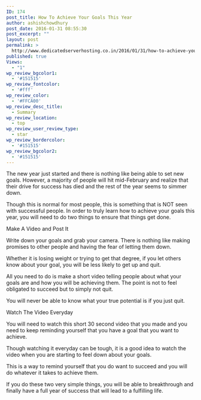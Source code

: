 ```yaml
---
ID: 174
post_title: How To Achieve Your Goals This Year
author: ashishchowdhury
post_date: 2016-01-31 08:55:30
post_excerpt: ""
layout: post
permalink: >
  http://www.dedicatedserverhosting.co.in/2016/01/31/how-to-achieve-your-goals-this-year/
published: true
Views:
  - "1"
wp_review_bgcolor1:
  - '#151515'
wp_review_fontcolor:
  - '#fff'
wp_review_color:
  - '#FFCA00'
wp_review_desc_title:
  - Summary
wp_review_location:
  - top
wp_review_user_review_type:
  - star
wp_review_bordercolor:
  - '#151515'
wp_review_bgcolor2:
  - '#151515'
---
```

The new year just started and there is nothing like being able to set new goals. However, a majority of people will hit mid-February and realize that their drive for success has died and the rest of the year seems to simmer down.

Though this is normal for most people, this is something that is NOT seen with successful people. In order to truly learn how to achieve your goals this year, you will need to do two things to ensure that things get done.

Make A Video and Post It

Write down your goals and grab your camera. There is nothing like making promises to other people and having the fear of letting them down.

Whether it is losing weight or trying to get that degree, if you let others know about your goal, you will be less likely to get up and quit.

All you need to do is make a short video telling people about what your goals are and how you will be achieving them. The point is not to feel obligated to succeed but to simply not quit.

You will never be able to know what your true potential is if you just quit.

Watch The Video Everyday

You will need to watch this short 30 second video that you made and you need to keep reminding yourself that you have a goal that you want to achieve.

Though watching it everyday can be tough, it is a good idea to watch the video when you are starting to feel down about your goals.

This is a way to remind yourself that you do want to succeed and you will do whatever it takes to achieve them.

If you do these two very simple things, you will be able to breakthrough and finally have a full year of success that will lead to a fulfilling life.